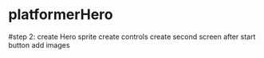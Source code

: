 # platformerHero

#step 2:
create Hero sprite
create controls
create second screen after start button
add images
